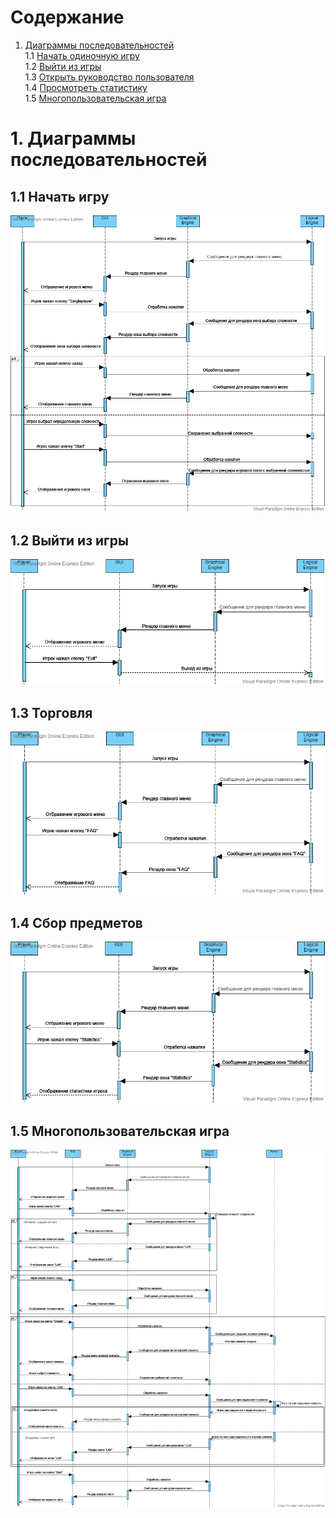 # Содержание 
1. [Диаграммы последовательностей](#1-Диаграммы-последовательностей)  
1.1 [Начать одиночную игру](#11-Начать-одиночную-игру)  
1.2 [Выйти из игры](#12-Выйти-из-игры)  
1.3 [Открыть руководство пользователя](#13-Открыть-руководство-пользователя)  
1.4 [Просмотреть статистику](#14-Просмотреть-статистику)  
1.5 [Многопользовательская игра](#15-Многопользовательская-игра)  

# 1. Диаграммы последовательностей  
## 1.1 Начать игру  
![](https://github.com/Cemiroling/BF-LB/blob/master/Diagrams/Sequence/Singleplayer.png)
## 1.2 Выйти из игры
![](https://github.com/Cemiroling/BF-LB/blob/master/Diagrams/Sequence/Exit.png)
## 1.3 Торговля
![](https://github.com/Cemiroling/BF-LB/blob/master/Diagrams/Sequence/FAQ.png)
## 1.4 Сбор предметов
![](https://github.com/Cemiroling/BF-LB/blob/master/Diagrams/Sequence/Statistics.png)
## 1.5 Многопользовательская игра 
![](https://github.com/Cemiroling/BF-LB/blob/master/Diagrams/Sequence/Multiplayer.png)

